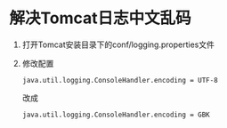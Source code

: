 # 解决Tomcat日志中文乱码

1. 打开Tomcat安装目录下的conf/logging.properties文件

2. 修改配置

   ```
   java.util.logging.ConsoleHandler.encoding = UTF-8
   ```

   改成

   ```
   java.util.logging.ConsoleHandler.encoding = GBK
   ```

   